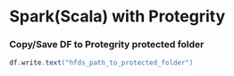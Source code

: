 # Spark(Scala) with Protegrity
### Copy/Save DF to Protegrity protected folder
```scala
df.write.text("hfds_path_to_protected_folder")
```
